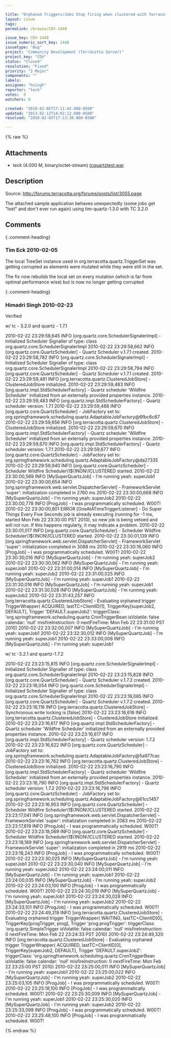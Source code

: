 ```yaml
---

title: "Orphaned Triggers/Jobs Stop firing when clustered with Terracotta"
layout: issue
tags: 
permalink: /browse/CDV-1448

issue_key: CDV-1448
issue_numeric_sort_key: 1448
issuetype: "Bug"
project: "Community Development (Terracotta Server)"
project_key: "CDV"
status: "Closed"
resolution: "Fixed"
priority: "2 Major"
components: ""
labels: 
assignee: "hsingh"
reporter: "teck"
votes:  0
watchers: 0

created: "2010-02-05T17:11:42.000-0500"
updated: "2013-02-12T14:02:12.000-0500"
resolved: "2010-02-05T17:13:30.000-0500"

---
```




{% raw %}


## Attachments
  
* <em>teck</em> (4.000 M, binary/octet-stream) [tcquartztest.war](/attachments/CDV/CDV-1448/tcquartztest.war)
  



## Description

<div markdown="1" class="description">

Source: http://forums.terracotta.org/forums/posts/list/3055.page

The attached sample application behaves unexpectedly (some jobs get "lost" and don't ever run again) using tim-quartz-1.3.0 with TC 3.2.0

</div>

## Comments


{:.comment-heading}
### **Tim Eck** <span class="date">2010-02-05</span>

<div markdown="1" class="comment">

The local TreeSet instance used in org.terracotta.quartz.TriggerSet was getting corrupted as elements were mutated while they were still in the set.

The fix now rebuilds the local set on every mutation (which is far from optimal performance wise) but is now no longer getting corrupted


</div>


{:.comment-heading}
### **Himadri Singh** <span class="date">2010-02-23</span>

<div markdown="1" class="comment">

Verified

w/ tc - 3.2.0  and quartz - 1.7.1

2010-02-22 23:29:58,645 INFO [org.quartz.core.SchedulerSignalerImpl] - Initialized Scheduler Signaller of type: class org.quartz.core.SchedulerSignalerImpl
2010-02-22 23:29:58,662 INFO [org.quartz.core.QuartzScheduler] - Quartz Scheduler v.1.7.1 created.
2010-02-22 23:29:58,782 INFO [org.quartz.core.SchedulerSignalerImpl] - Initialized Scheduler Signaller of type: class org.quartz.core.SchedulerSignalerImpl
2010-02-22 23:29:58,794 INFO [org.quartz.core.QuartzScheduler] - Quartz Scheduler v.1.7.1 created.
2010-02-22 23:29:59,481 INFO [org.terracotta.quartz.ClusteredJobStore] - ClusteredJobStore initialized.
2010-02-22 23:29:59,483 INFO [org.quartz.impl.StdSchedulerFactory] - Quartz scheduler 'Wildfire Scheduler' initialized from an externally provided properties instance.
2010-02-22 23:29:59,483 INFO [org.quartz.impl.StdSchedulerFactory] - Quartz scheduler version: 1.7.1
2010-02-22 23:29:59,488 INFO [org.quartz.core.QuartzScheduler] - JobFactory set to: org.springframework.scheduling.quartz.AdaptableJobFactory@6fbc6c87
2010-02-22 23:29:59,656 INFO [org.terracotta.quartz.ClusteredJobStore] - ClusteredJobStore initialized.
2010-02-22 23:29:59,670 INFO [org.quartz.impl.StdSchedulerFactory] - Quartz scheduler 'Wildfire Scheduler' initialized from an externally provided properties instance.
2010-02-22 23:29:59,670 INFO [org.quartz.impl.StdSchedulerFactory] - Quartz scheduler version: 1.7.1
2010-02-22 23:29:59,677 INFO [org.quartz.core.QuartzScheduler] - JobFactory set to: org.springframework.scheduling.quartz.AdaptableJobFactory@da27335
2010-02-22 23:29:59,940 INFO [org.quartz.core.QuartzScheduler] - Scheduler Wildfire Scheduler\1$\1NON\1CLUSTERED started.
2010-02-22 23:30:00,569 INFO [MySuperQuartzJob] - I'm running yeah: superJob1
2010-02-22 23:30:00,654 INFO [org.springframework.web.servlet.DispatcherServlet] - FrameworkServlet 'super': initialization completed in 2760 ms
2010-02-22 23:30:00,668 INFO [MySuperQuartzJob] - I'm running yeah: superJob2
2010-02-22 23:30:00,778 INFO [ProgJob] - I was programmatically scheduled.  W00T!
2010-02-22 23:30:00,801 ERROR [OneAtATimeTriggerListener] - Do Super Things Every Five Seconds job is already executing (running for -1 ms, started Mon Feb 22 23:30:00 PST 2010), so new job is being vetoed and will not run. If this happens regularly, it may indicate a problem.
2010-02-22 23:30:01,017 INFO [org.quartz.core.QuartzScheduler] - Scheduler Wildfire Scheduler\1$\1NON\1CLUSTERED started.
2010-02-22 23:30:01,139 INFO [org.springframework.web.servlet.DispatcherServlet] - FrameworkServlet 'super': initialization completed in 3088 ms
2010-02-22 23:30:16,060 INFO [ProgJob] - I was programmatically scheduled.  W00T!
2010-02-22 23:30:30,016 INFO [MySuperQuartzJob] - I'm running yeah: superJob2
2010-02-22 23:30:30,062 INFO [MySuperQuartzJob] - I'm running yeah: superJob1
2010-02-22 23:31:00,014 INFO [MySuperQuartzJob] - I'm running yeah: superJob2
2010-02-22 23:31:00,025 INFO [MySuperQuartzJob] - I'm running yeah: superJob1
2010-02-22 23:31:30,016 INFO [MySuperQuartzJob] - I'm running yeah: superJob1
2010-02-22 23:31:30,028 INFO [MySuperQuartzJob] - I'm running yeah: superJob2
2010-02-22 23:31:43,257 INFO [org.terracotta.quartz.ClusteredJobStore] - Evaluating orphaned trigger TriggerWrapper( ACQUIRED, lastTC=ClientID[1], TriggerKey[superJob2, DEFAULT], Trigger 'DEFAULT.superJob2':  triggerClass: 'org.springframework.scheduling.quartz.CronTriggerBean isVolatile: false calendar: 'null' misfireInstruction: 0 nextFireTime: Mon Feb 22 23:31:00 PST 2010)
2010-02-22 23:32:00,007 INFO [MySuperQuartzJob] - I'm running yeah: superJob1
2010-02-22 23:32:30,012 INFO [MySuperQuartzJob] - I'm running yeah: superJob1
2010-02-22 23:33:00,008 INFO [MySuperQuartzJob] - I'm running yeah: superJob1


w/ tc -3.2.1 and quartz-1.7.2

2010-02-22 23:23:15,815 INFO [org.quartz.core.SchedulerSignalerImpl] - Initialized Scheduler Signaller of type: class org.quartz.core.SchedulerSignalerImpl
2010-02-22 23:23:15,828 INFO [org.quartz.core.QuartzScheduler] - Quartz Scheduler v.1.7.2 created.
2010-02-22 23:23:16,054 INFO [org.quartz.core.SchedulerSignalerImpl] - Initialized Scheduler Signaller of type: class org.quartz.core.SchedulerSignalerImpl
2010-02-22 23:23:16,085 INFO [org.quartz.core.QuartzScheduler] - Quartz Scheduler v.1.7.2 created.
2010-02-22 23:23:16,116 INFO [org.terracotta.quartz.ClusteredJobStore] - Synchronous write locking is [false]
2010-02-22 23:23:16,616 INFO [org.terracotta.quartz.ClusteredJobStore] - ClusteredJobStore initialized.
2010-02-22 23:23:16,617 INFO [org.quartz.impl.StdSchedulerFactory] - Quartz scheduler 'Wildfire Scheduler' initialized from an externally provided properties instance.
2010-02-22 23:23:16,617 INFO [org.quartz.impl.StdSchedulerFactory] - Quartz scheduler version: 1.7.2
2010-02-22 23:23:16,622 INFO [org.quartz.core.QuartzScheduler] - JobFactory set to: org.springframework.scheduling.quartz.AdaptableJobFactory@5a977cac
2010-02-22 23:23:16,762 INFO [org.terracotta.quartz.ClusteredJobStore] - ClusteredJobStore initialized.
2010-02-22 23:23:16,790 INFO [org.quartz.impl.StdSchedulerFactory] - Quartz scheduler 'Wildfire Scheduler' initialized from an externally provided properties instance.
2010-02-22 23:23:16,790 INFO [org.quartz.impl.StdSchedulerFactory] - Quartz scheduler version: 1.7.2
2010-02-22 23:23:16,796 INFO [org.quartz.core.QuartzScheduler] - JobFactory set to: org.springframework.scheduling.quartz.AdaptableJobFactory@61cc1457
2010-02-22 23:23:16,953 INFO [org.quartz.core.QuartzScheduler] - Scheduler Wildfire Scheduler\1$\1NON\1CLUSTERED started.
2010-02-22 23:23:17,041 INFO [org.springframework.web.servlet.DispatcherServlet] - FrameworkServlet 'super': initialization completed in 2083 ms
2010-02-22 23:23:17,819 INFO [ProgJob] - I was programmatically scheduled.  W00T!
2010-02-22 23:23:18,069 INFO [org.quartz.core.QuartzScheduler] - Scheduler Wildfire Scheduler\1$\1NON\1CLUSTERED started.
2010-02-22 23:23:18,189 INFO [org.springframework.web.servlet.DispatcherServlet] - FrameworkServlet 'super': initialization completed in 2919 ms
2010-02-22 23:23:18,243 INFO [ProgJob] - I was programmatically scheduled.  W00T!
2010-02-22 23:23:30,025 INFO [MySuperQuartzJob] - I'm running yeah: superJob1
2010-02-22 23:23:30,040 INFO [MySuperQuartzJob] - I'm running yeah: superJob2
2010-02-22 23:24:00,011 INFO [MySuperQuartzJob] - I'm running yeah: superJob1
2010-02-22 23:24:00,035 INFO [MySuperQuartzJob] - I'm running yeah: superJob2
2010-02-22 23:24:03,100 INFO [ProgJob] - I was programmatically scheduled.  W00T!
2010-02-22 23:24:30,019 INFO [MySuperQuartzJob] - I'm running yeah: superJob1
2010-02-22 23:24:30,028 INFO [MySuperQuartzJob] - I'm running yeah: superJob2
2010-02-22 23:24:33,101 INFO [ProgJob] - I was programmatically scheduled.  W00T!
2010-02-22 23:24:49,319 INFO [org.terracotta.quartz.ClusteredJobStore] - Evaluating orphaned trigger TriggerWrapper( WAITING, lastTC=ClientID[0], TriggerKey[progTrigger, prog], Trigger 'prog.progTrigger':  triggerClass: 'org.quartz.SimpleTrigger isVolatile: false calendar: 'null' misfireInstruction: 0 nextFireTime: Mon Feb 22 23:24:33 PST 2010)
2010-02-22 23:24:49,320 INFO [org.terracotta.quartz.ClusteredJobStore] - Evaluating orphaned trigger TriggerWrapper( ACQUIRED, lastTC=ClientID[0], TriggerKey[superJob2, DEFAULT], Trigger 'DEFAULT.superJob2':  triggerClass: 'org.springframework.scheduling.quartz.CronTriggerBean isVolatile: false calendar: 'null' misfireInstruction: 0 nextFireTime: Mon Feb 22 23:25:00 PST 2010)
2010-02-22 23:25:00,011 INFO [MySuperQuartzJob] - I'm running yeah: superJob1
2010-02-22 23:25:00,022 INFO [MySuperQuartzJob] - I'm running yeah: superJob2
2010-02-22 23:25:03,105 INFO [ProgJob] - I was programmatically scheduled.  W00T!
2010-02-22 23:25:18,100 INFO [ProgJob] - I was programmatically scheduled.  W00T!
2010-02-22 23:25:30,009 INFO [MySuperQuartzJob] - I'm running yeah: superJob1
2010-02-22 23:25:30,020 INFO [MySuperQuartzJob] - I'm running yeah: superJob2
2010-02-22 23:25:33,099 INFO [ProgJob] - I was programmatically scheduled.  W00T!
2010-02-22 23:25:48,100 INFO [ProgJob] - I was programmatically scheduled.  W00T!

</div>



{% endraw %}
